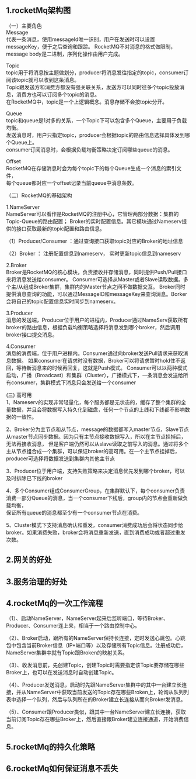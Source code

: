 1.rocketMq架构图
-----
（一）主要角色    
Message    
代表一条消息，使用messageId唯一识别，用户在发送时可以设置messageKey，便于之后查询和跟踪。
RocketMQ不对消息的格式做限制，message body是二进制，序列化操作由用户完成。

Topic  
topic用于将消息按主题做划分，producer将消息发往指定的topic，consumer订阅该topic就可以收到这条消息。  
Topic跟发送方和消费方都没有强关联关系，发送方可以同时往多个topic投放消息，消费方也可以订阅多个topic的消息。  
在RocketMQ中，topic是一个上逻辑概念。消息存储不会按topic分开。  

Queue   
topic和queue是1对多的关系，一个Topic下可以包含多个Queue，主要用于负载均衡。    
发送消息时，用户只指定topic，producer会根据topic的路由信息选择具体发到哪个Queue上。   
consumer订阅消息时，会根据负载均衡策略决定订阅哪些queue的消息。   
  
Offset   
RocketMQ在存储消息时会为每个topic下的每个Queue生成一个消息的索引文件，   
每个queue都对应一个offset记录当前queue中消息条数。   


（二）RocketMQ的基础架构  

1.NameServer   
NameServer可以看作是RocketMQ的注册中心，它管理两部分数据：集群的Topic-Queue的路由配置；
Broker的实时配置信息。其它模块通过Nameserv提供的接口获取最新的topic配置和路由信息。  

（1）Producer/Consumer ：通过查询接口获取topic对应的Broker的地址信息

（2）Broker ： 注册配置信息到nameserv， 实时更新topic信息到nameserv

2.Broker    
Broker是RocketMQ的核心模块，负责接收并存储消息，同时提供Push/Pull接口来将消息发送给consumer。
Consumer可选择从Master或者Slave读取数据。多个主/从组成Broker集群，集群内的Master节点之间不做数据交互。
Broker同时提供消息查询的功能，可以通过MessageID和messageKey来查询消息。Borker会将自己的topic配置信息实时同步到nameserv。

3.Producer    
消息的发送端，Producer位于用户的进程内，Producer通过NameServ获取所有broker的路由信息，根据负载均衡策略选择将消息发到哪个broker，然后调用broker接口提交消息。

4.Consumer  
消息的消费端，位于用户进程内。Consumer通过向broker发送Pull请求来获取消息数据。
如果consumer在请求时没有数据，Broker可以将请求暂时hold住不返回，等待新消息来的时候再回复，这就是Push模式。
Consumer可以以两种模式启动，广播（Broadcast）和集群（Cluster），广播模式下，一条消息会发送给所有consumer，集群模式下消息只会发送给一个consumer

(三) 高可用  
1、Nameserv的实现非常轻量化，每个服务都是无状态的，缓存了整个集群的全量数据，并且会将数据写入持久化到磁盘，任何一个节点的上线和下线都不影响数据的一致性。   

2、Broker分为主节点和从节点，message的数据都写入master节点，Slave节点从master节点同步数据。因为只有主节点接收数据写入，所以在主节点挂掉后，无法再接收消息，
但是客户端仍然可以从slave读取之前写入的消息。通过将多个主从节点组合成一个集群，可以保证broker的高可用。在一个主节点挂掉后，producer可选择将数据发送到集群内其他主节点    

3、Producer位于用户端，支持失败策略来决定消息优先发到哪个broker，可以及时排除已下线的broker    

4、多个Consumer组成ConsumerGroup，在集群默认下，每个consumer负责消费一部分Queue的消息，当一个consumer下线后，group内的节点会重新做负载均衡，    
保证所有queue的消息都至少有一个consumer节点在消费。

5、Cluster模式下支持消息确认和重发，consumer消费成功后会将状态同步给broker。如果消费失败，broker会将消息重新发送，直到消费成功或者超过重发次数。     

2.网关的好处
-----

3.服务治理的好处
-----

4.rocketMq的一次工作流程
-----
（1）、启动NameServer，NameServer起来后监听端口，等待Broker、Producer、Consumer连上来，相当于一个路由控制中心。

（2）、Broker启动，跟所有的NameServer保持长连接，定时发送心跳包。心跳包中包含当前Broker信息（IP+端口等）以及存储所有Topic信息。注册成功后，NameServer集群中就有Topic跟Broken的映射关系。

（3）、收发消息前，先创建Topic，创建Topic时需要指定该Topic要存储在哪些Broker上，也可以在发送消息时自动创建Topic。

（4）、Producer发送消息，启动时先跟NameServer集群中的其中一台建立长连接，并从NameServer中获取当前发送的Topic存在哪些Broken上，轮询从队列列表中选择一个队列，然后与队列所在的Broker建立长连接从而向Broker发消息。

（5）、Consumer跟Producer类似，跟其中一台NameServer建立长连接，获取当前订阅Topic存在哪些Broker上，然后直接跟Broker建立连接通道，开始消费信息。

5.rocketMq的持久化策略
-----
6.rocketMq如何保证消息不丢失
-----
